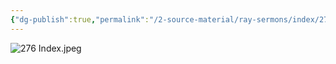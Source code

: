 ```yaml
---
{"dg-publish":true,"permalink":"/2-source-material/ray-sermons/index/276-index/"}
---
```


![276 Index.jpeg](/img/user/2%20Source%20Material/Ray%20Sermons/Index/276%20Index.jpeg)